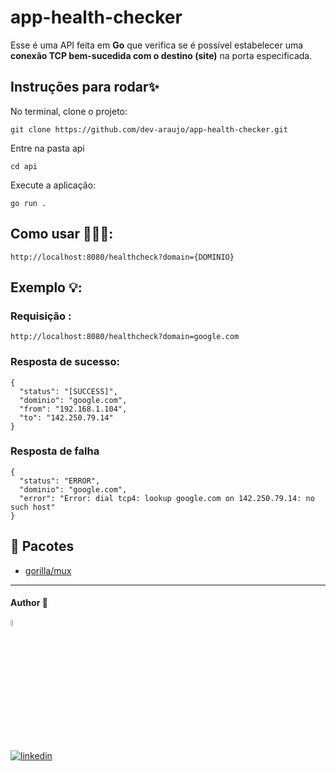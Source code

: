 # app-health-checker

Esse é uma API feita em **Go**  que verifica se é possível estabelecer uma **conexão TCP bem-sucedida com o destino (site)** na porta especificada. 


## Instruções para rodar✨

No terminal, clone o projeto:

```
git clone https://github.com/dev-araujo/app-health-checker.git
```

Entre na pasta api

```
cd api
```

Execute a aplicação:

```
go run .
```



## Como usar 🧑🏻‍💻: 

```
http://localhost:8080/healthcheck?domain={DOMINIO}
```


## Exemplo 💡: 

### Requisição :
```
http://localhost:8080/healthcheck?domain=google.com
```
### Resposta de sucesso:

```
{
  "status": "[SUCCESS]",
  "dominio": "google.com",
  "from": "192.168.1.104",
  "to": "142.250.79.14"
}
```

### Resposta de falha 

```
{
  "status": "ERROR",
  "dominio": "google.com",
  "error": "Error: dial tcp4: lookup google.com on 142.250.79.14: no such host"
}
```





## 🔨 Pacotes

- [gorilla/mux](https://github.com/gorilla/mux)

---




#### Author 👷

<img src="https://user-images.githubusercontent.com/97068163/149033991-781bf8b6-4beb-445a-913c-f05a76a28bfc.png" width="5%" alt="caricatura do autor desse repositório"/>

[![linkedin](https://img.shields.io/badge/LinkedIn-0077B5?style=for-the-badge&logo=linkedin&logoColor=white)](https://www.linkedin.com/in/araujocode/)
